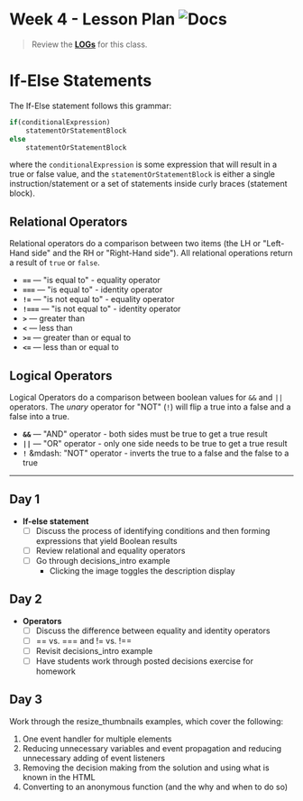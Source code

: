 # Week 4 - Lesson Plan ![Docs](https://img.shields.io/badge/Documentation%20Status-10--40%25%20Rough%20Outline-red?logo=Read%20the%20Docs)

> Review the [**LOGs**](./LOGs.md) for this class.


# If-Else Statements

The If-Else statement follows this grammar:

```js
if(conditionalExpression)
    statementOrStatementBlock
else
    statementOrStatementBlock
```

where the `conditionalExpression` is some expression that will result in a true or false value, and the `statementOrStatementBlock` is either a single instruction/statement or a set of statements inside curly braces (statement block).

## Relational Operators

Relational operators do a comparison between two items (the LH or "Left-Hand side" and the RH or "Right-Hand side"). All relational operations return a result of `true` or `false`.

-   **`==`** — "is equal to" - equality operator
-   **`===`** — "is equal to" - identity operator
-   **`!=`** — "is not equal to" - equality operator
-   **`!===`** — "is not equal to" - identity operator
-   **`>`** — greater than
-   **`<`** — less than
-   **`>=`** — greater than or equal to
-   **`<=`** — less than or equal to

## Logical Operators

Logical Operators do a comparison between boolean values for `&&` and `||` operators. The *unary* operator for "NOT" (`!`) will flip a true into a false and a false into a true.

-   **`&&`** — "AND" operator - both sides must be true to get a true result
-   **`||`** — "OR" operator - only one side needs to be true to get a true result
-   **`!`** &mdash: "NOT" operator - inverts the true to a false and the false to a true

---

## Day 1

- **If-else statement**
  - [ ] Discuss the process of identifying conditions and then forming expressions that yield Boolean results
  - [ ] Review relational and equality operators
  - [ ] Go through decisions_intro example
    - Clicking the image toggles the description display

## Day 2

- **Operators**
  - [ ] Discuss the difference between equality and identity operators
  - [ ] == vs. === and != vs. !==
  - [ ] Revisit decisions_intro example
  - [ ] Have students work through posted decisions exercise for homework

## Day 3

Work through the resize_thumbnails examples, which cover the following:

1. One event handler for multiple elements
2. Reducing unnecessary variables and event propagation and reducing unnecessary adding of event listeners
3. Removing the decision making from the solution and using what is known in the HTML
4. Converting to an anonymous function (and the why and when to do so)
<!-- -->